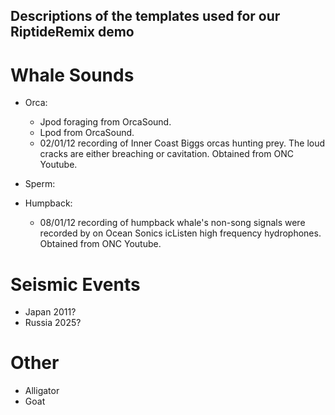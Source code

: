 ## Descriptions of the templates used for our RiptideRemix demo


# Whale Sounds

* Orca:
  - Jpod foraging from OrcaSound.
  - Lpod from OrcaSound.
  - 02/01/12 recording of Inner Coast Biggs orcas hunting prey. The loud cracks are either breaching or cavitation. Obtained from ONC Youtube.
  
* Sperm:
* Humpback:
  - 08/01/12 recording of humpback whale's non-song signals were recorded by on Ocean Sonics icListen high frequency hydrophones. Obtained from ONC Youtube.


# Seismic Events

* Japan 2011? 
* Russia 2025?


# Other

* Alligator
* Goat
